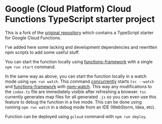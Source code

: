 # Google (Cloud Platform) Cloud Functions TypeScript starter project

This is a fork of the [original repository](https://github.com/amsokol/gcp-cloud-functions-typescript-starter) which contains a TypeScript starter for Google Cloud Functions.

I've added here some lacking and development dependencies and rewritten npm scripts to add some useful stuff.

You can start the function locally using [functions-framework](https://github.com/GoogleCloudPlatform/functions-framework-nodejs) with a single `npm run start` command.

In the same way as above, you can start the function locally in a watch mode using `npm run watch`. This command [concurrently](https://github.com/kimmobrunfeldt/concurrently) starts `tsc --watch` and [functions-framework](https://github.com/GoogleCloudPlatform/functions-framework-nodejs) with [npm-watch](https://github.com/M-Zuber/npm-watch). This way any modifications to the `index.ts` file are immediately visible after refreshing a browser. `tsc` currently generates map files for all generated `.js` so you can even use this feature to debug the function in a live mode. This can be done using running `npm run watch` in a debug mode from an IDE (WebStorm, Idea, etc).

Function can be deployed using `gcloud` command with `npm run deploy`.
